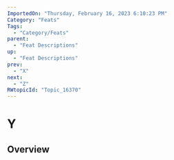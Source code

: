 ```yaml
---
ImportedOn: "Thursday, February 16, 2023 6:10:23 PM"
Category: "Feats"
Tags:
  - "Category/Feats"
parent:
  - "Feat Descriptions"
up:
  - "Feat Descriptions"
prev:
  - "X"
next:
  - "Z"
RWtopicId: "Topic_16370"
---
```

# Y
## Overview
